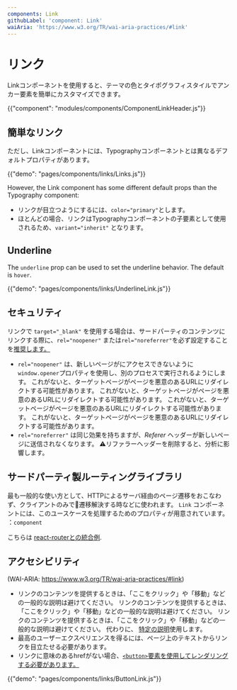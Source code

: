 ```yaml
---
components: Link
githubLabel: 'component: Link'
waiAria: 'https://www.w3.org/TR/wai-aria-practices/#link'
---
```


# リンク

<p class="description">Linkコンポーネントを使用すると、テーマの色とタイポグラフィスタイルでアンカー要素を簡単にカスタマイズできます。</p>

{{"component": "modules/components/ComponentLinkHeader.js"}}

## 簡単なリンク

ただし、Linkコンポーネントには、Typographyコンポーネントとは異なるデフォルトプロパティがあります。

{{"demo": "pages/components/links/Links.js"}}

However, the Link component has some different default props than the Typography component:

- リンクが目立つようにするには、`color="primary"`とします。
- ほとんどの場合、リンクはTypographyコンポーネントの子要素として使用されるため、`variant="inherit"` となります。

## Underline

The `underline` prop can be used to set the underline behavior. The default is `hover`.

{{"demo": "pages/components/links/UnderlineLink.js"}}

## セキュリティ

リンクで `target="_blank"` を使用する場合は、サードパーティのコンテンツにリンクする際に、`rel="noopener"` または`rel="noreferrer"`を必ず設定することを[推奨します。](https://developers.google.com/web/tools/lighthouse/audits/noopener)

- `rel="noopener"` は、新しいページがにアクセスできないように`window.opener`プロパティを使用し、別のプロセスで実行されるようにします。 これがないと、ターゲットページがページを悪意のあるURLにリダイレクトする可能性があります。 これがないと、ターゲットページがページを悪意のあるURLにリダイレクトする可能性があります。 これがないと、ターゲットページがページを悪意のあるURLにリダイレクトする可能性があります。 これがないと、ターゲットページがページを悪意のあるURLにリダイレクトする可能性があります。
- `rel="noreferrer"` は同じ効果を持ちますが、*Referer* ヘッダーが新しいページに送信されなくなります。 ⚠️リファラーヘッダーを削除すると、分析に影響します。

## サードパーティ製ルーティングライブラリ

最も一般的な使い方として、HTTPによるサーバ経由のページ遷移をおこなわず、クライアントのみで遷移解決する時などに使われます。 `Link` コンポーネントには、このユースケースを処理するためのプロパティが用意されています。 ：`component`

こちらは [react-routerとの統合例](/guides/composition/#link).

## アクセシビリティ

(WAI-ARIA: https://www.w3.org/TR/wai-aria-practices/#link)

- リンクのコンテンツを提供するときは、「ここをクリック」や「移動」などの一般的な説明は避けてください。 リンクのコンテンツを提供するときは、「ここをクリック」や「移動」などの一般的な説明は避けてください。 リンクのコンテンツを提供するときは、「ここをクリック」や「移動」などの一般的な説明は避けてください。 代わりに、 [特定の説明](https://developers.google.com/web/tools/lighthouse/audits/descriptive-link-text)使用します。
- 最高のユーザーエクスペリエンスを得るには、ページ上のテキストからリンクを目立たせる必要があります。
- リンクに意味のあるhrefがない場合、[`<button>`要素を使用してレンダリングする必要があります。](https://github.com/evcohen/eslint-plugin-jsx-a11y/blob/master/docs/rules/anchor-is-valid.md)

{{"demo": "pages/components/links/ButtonLink.js"}}
